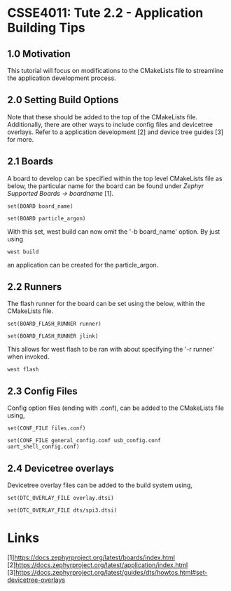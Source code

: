 # CSSE4011: Tute 2.2 - Application Building Tips

## **1.0 Motivation**

This tutorial will focus on modifications to the CMakeLists file to streamline the application development process. 

## **2.0 Setting Build Options**

Note that these should be added to the top of the CMakeLists file. Additionally, there are other ways to include config files and devicetree overlays. Refer to a application development [2] and device tree guides [3] for more.

## 2.1 Boards

 A board to develop can be specified within the top level CMakeLists file as below, the particular name for the board can be found under *Zephyr Supported Boards -> boardname* [1].

 ```
 set(BOARD board_name)

 set(BOARD particle_argon)
 ```

With this set, west build can now omit the '-b board_name' option. By just using 

```
west build 
```

an application can be created for the particle_argon.

## 2.2 Runners

The flash runner for the board can be set using the below, within the CMakeLists file.

```
set(BOARD_FLASH_RUNNER runner)

set(BOARD_FLASH_RUNNER jlink)
```

This allows for west flash to be ran with about specifying the '-r runner' when invoked. 

```
west flash
```

## 2.3 Config Files

Config option files (ending with .conf), can be added to the CMakeLists file using,

```
set(CONF_FILE files.conf)

set(CONF_FILE general_config.conf usb_config.conf uart_shell_config.conf)
```

## 2.4 Devicetree overlays

Devicetree overlay files can be added to the build system using,

```
set(DTC_OVERLAY_FILE overlay.dtsi)

set(DTC_OVERLAY_FILE dts/spi3.dtsi)
```




# Links
[1]https://docs.zephyrproject.org/latest/boards/index.html
[2]https://docs.zephyrproject.org/latest/application/index.html
[3]https://docs.zephyrproject.org/latest/guides/dts/howtos.html#set-devicetree-overlays